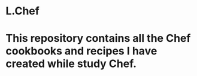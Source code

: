 # L.Chef
# This repository contains all the Chef cookbooks and recipes I have created while study Chef. 
